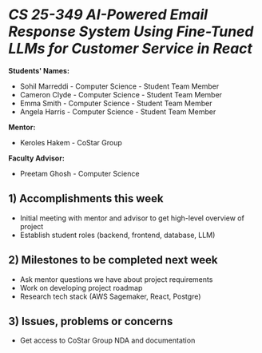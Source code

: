 # *CS 25-349 AI-Powered Email Response System Using Fine-Tuned LLMs for Customer Service in React*

**Students' Names:** 
- Sohil Marreddi - Computer Science - Student Team Member
- Cameron Clyde - Computer Science - Student Team Member
- Emma Smith - Computer Science - Student Team Member
- Angela Harris - Computer Science - Student Team Member

**Mentor:** 
- Keroles Hakem - CoStar Group

**Faculty Advisor:** 
- Preetam Ghosh - Computer Science

## 1) Accomplishments this week ##
   - Initial meeting with mentor and advisor to get high-level overview of project
   - Establish student roles (backend, frontend, database, LLM)

## 2) Milestones to be completed next week ##
   - Ask mentor questions we have about project requirements
   - Work on developing project roadmap
   - Research tech stack (AWS Sagemaker, React, Postgre)

## 3) Issues, problems or concerns ##
   - Get access to CoStar Group NDA and documentation
   


